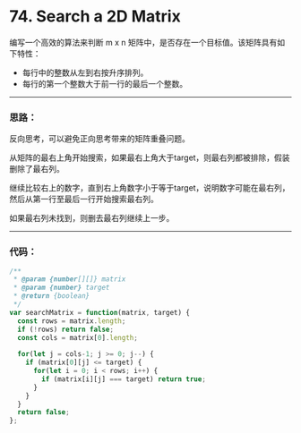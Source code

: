 # 74. Search a 2D Matrix

编写一个高效的算法来判断 m x n 矩阵中，是否存在一个目标值。该矩阵具有如下特性：

- 每行中的整数从左到右按升序排列。
- 每行的第一个整数大于前一行的最后一个整数。

---


### 思路：

反向思考，可以避免正向思考带来的矩阵重叠问题。

从矩阵的最右上角开始搜索，如果最右上角大于target，则最右列都被排除，假装删除了最右列。

继续比较右上的数字，直到右上角数字小于等于target，说明数字可能在最右列，然后从第一行至最后一行开始搜索最右列。

如果最右列未找到，则删去最右列继续上一步。


---

### 代码：
```js
/**
 * @param {number[][]} matrix
 * @param {number} target
 * @return {boolean}
 */
var searchMatrix = function(matrix, target) {
  const rows = matrix.length;
  if (!rows) return false;
  const cols = matrix[0].length;
  
  for(let j = cols-1; j >= 0; j--) {
    if (matrix[0][j] <= target) {
      for(let i = 0; i < rows; i++) {
        if (matrix[i][j] === target) return true;
      }
    }
  }
  return false; 
};
```


